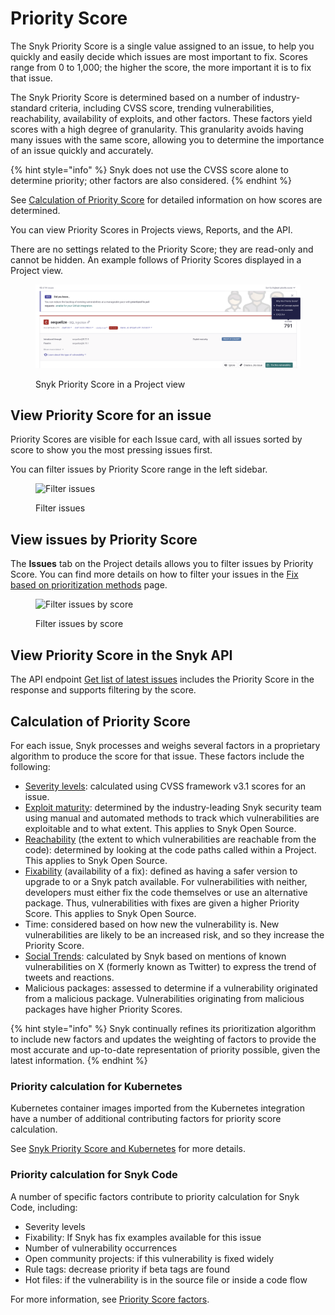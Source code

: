 # Priority Score

The Snyk Priority Score is a single value assigned to an issue, to help you quickly and easily decide which issues are most important to fix. Scores range from 0 to 1,000; the higher the score, the more important it is to fix that issue.

The Snyk Priority Score is determined based on a number of industry-standard criteria, including CVSS score, trending vulnerabilities, reachability, availability of exploits, and other factors. These factors yield scores with a high degree of granularity. This granularity avoids having many issues with the same score, allowing you to determine the importance of an issue quickly and accurately.

{% hint style="info" %}
Snyk does not use the CVSS score alone to determine priority; other factors are also considered.
{% endhint %}

See [Calculation of Priority Score](priority-score.md#calculation-of-priority-score) for detailed information on how scores are determined.

You can view Priority Scores in Projects views, Reports, and the API.

There are no settings related to the Priority Score; they are read-only and cannot be hidden. An example follows of Priority Scores displayed in a Project view.

<figure><img src="../../.gitbook/assets/image (224).png" alt="Snyk Priority Score in a Project view"><figcaption><p>Snyk Priority Score in a Project view</p></figcaption></figure>

## View Priority Score for an issue

Priority Scores are visible for each Issue card, with all issues sorted by score to show you the most pressing issues first.

You can filter issues by Priority Score range in the left sidebar.

<figure><img src="../../.gitbook/assets/screen_shot_2021-07-14_at_1.41.24_pm.png" alt="Filter issues"><figcaption><p>Filter issues</p></figcaption></figure>

## View issues by Priority Score

The **Issues** tab on the Project details allows you to filter issues by Priority Score. You can find more details on how to filter your issues in the [Fix based on prioritization methods](../../implementation-and-setup/enterprise-implementation-guide/phase-4-create-a-fix-strategy.md#fix-based-on-prioritization-methods) page.

<figure><img src="../../.gitbook/assets/filter issues by score.png" alt="Filter issues by score"><figcaption><p>Filter issues by score</p></figcaption></figure>

## View Priority Score in the Snyk API

The API endpoint [Get list of latest issues](../../snyk-api/reference/reporting-api-v1.md#reporting-issues-latest) includes the Priority Score in the response and supports filtering by the score.

## Calculation of Priority Score

For each issue, Snyk processes and weighs several factors in a proprietary algorithm to produce the score for that issue. These factors include the following:

* [Severity levels](severity-levels.md): calculated using CVSS framework v3.1 scores for an issue.
* [Exploit maturity](https://snyk.io/blog/whats-so-wild-about-exploits-in-the-wild-and-how-can-we-prioritize-accordingly/): determined by the industry-leading Snyk security team using manual and automated methods to track which vulnerabilities are exploitable and to what extent. This applies to Snyk Open Source.
* [Reachability](reachability-analysis.md) (the extent to which vulnerabilities are reachable from the code): determined by looking at the code paths called within a Project. This applies to Snyk Open Source.
* [Fixability](../../scan-with-snyk/snyk-open-source/manage-vulnerabilities/vulnerability-fix-types.md) (availability of a fix): defined as having a safer version to upgrade to or a Snyk patch available. For vulnerabilities with neither, developers must either fix the code themselves or use an alternative package. Thus, vulnerabilities with fixes are given a higher Priority Score. This applies to Snyk Open Source.
* Time: considered based on how new the vulnerability is. New vulnerabilities are likely to be an increased risk, and so they increase the Priority Score.
* [Social Trends](vulnerabilities-with-social-trends.md): calculated by Snyk based on mentions of known vulnerabilities on X (formerly known as Twitter) to express the trend of tweets and reactions.
* Malicious packages: assessed to determine if a vulnerability originated from a malicious package. Vulnerabilities originating from malicious packages have higher Priority Scores.

{% hint style="info" %}
Snyk continually refines its prioritization algorithm to include new factors and updates the weighting of factors to provide the most accurate and up-to-date representation of priority possible, given the latest information.
{% endhint %}

### Priority calculation for Kubernetes

Kubernetes container images imported from the Kubernetes integration have a number of additional contributing factors for priority score calculation.

See [Snyk Priority Score and Kubernetes](../../scan-with-snyk/snyk-container/kubernetes-integration/kubernetes-integration-ui-explained/kubernetes-and-the-snyk-priority-score.md) for more details.

### Priority calculation for Snyk Code

A number of specific factors contribute to priority calculation for Snyk Code, including:

* Severity levels
* Fixability: If Snyk has fix examples available for this issue
* Number of vulnerability occurrences
* Open community projects: if this vulnerability is fixed widely
* Rule tags: decrease priority if beta tags are found
* Hot files: if the vulnerability is in the source file or inside a code flow

For more information, see [Priority Score factors](../../scan-with-snyk/snyk-code/manage-code-vulnerabilities/breakdown-of-code-analysis.md#priority-score-factors).

